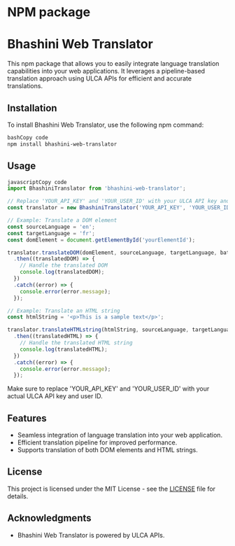 # NPM package

# **Bhashini Web Translator**

This npm package that allows you to easily integrate language translation capabilities into your web applications. It leverages a pipeline-based translation approach using ULCA APIs for efficient and accurate translations.

## **Installation**

To install Bhashini Web Translator, use the following npm command:

```bash
bashCopy code
npm install bhashini-web-translator

```

## **Usage**

```jsx
javascriptCopy code
import BhashiniTranslator from 'bhashini-web-translator';

// Replace 'YOUR_API_KEY' and 'YOUR_USER_ID' with your ULCA API key and user ID
const translator = new BhashiniTranslator('YOUR_API_KEY', 'YOUR_USER_ID');

// Example: Translate a DOM element
const sourceLanguage = 'en';
const targetLanguage = 'fr';
const domElement = document.getElementById('yourElementId');

translator.translateDOM(domElement, sourceLanguage, targetLanguage, batchSize)
  .then((translatedDOM) => {
    // Handle the translated DOM
    console.log(translatedDOM);
  })
  .catch((error) => {
    console.error(error.message);
  });

// Example: Translate an HTML string
const htmlString = '<p>This is a sample text</p>';

translator.translateHTMLstring(htmlString, sourceLanguage, targetLanguage, batchSize)
  .then((translatedHTML) => {
    // Handle the translated HTML string
    console.log(translatedHTML);
  })
  .catch((error) => {
    console.error(error.message);
  });

```

Make sure to replace 'YOUR_API_KEY' and 'YOUR_USER_ID' with your actual ULCA API key and user ID.

## **Features**

- Seamless integration of language translation into your web application.
- Efficient translation pipeline for improved performance.
- Supports translation of both DOM elements and HTML strings.

## **License**

This project is licensed under the MIT License - see the [LICENSE](https://chat.openai.com/c/LICENSE) file for details.

## **Acknowledgments**

- Bhashini Web Translator is powered by ULCA APIs.